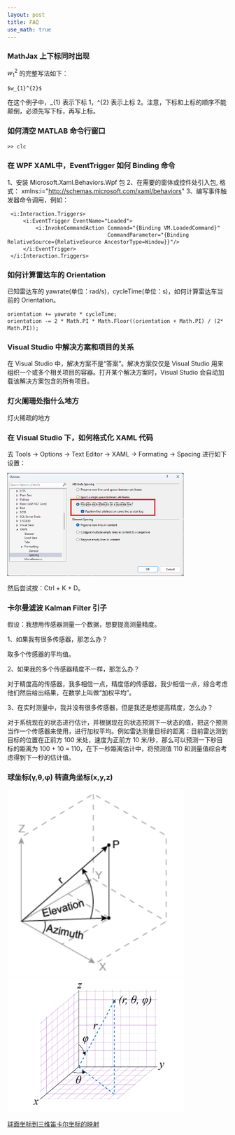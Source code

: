 ```yaml
---
layout: post
title: FAQ
use_math: true
---
```


### MathJax 上下标同时出现

$w_{1}^{2}$ 的完整写法如下：

```
$w_{1}^{2}$
```
在这个例子中，_{1} 表示下标 1，^{2} 表示上标 2。注意，下标和上标的顺序不能颠倒，必须先写下标，再写上标。

### 如何清空 MATLAB 命令行窗口

```
>> clc
```

### 在 WPF XAML中，EventTrigger 如何 Binding 命令

1、安装 Microsoft.Xaml.Behaviors.Wpf 包
2、在需要的窗体或控件处引入包, 格式： xmlns:i="http://schemas.microsoft.com/xaml/behaviors" 
3、编写事件触发器命令调用，例如：
   ```
    <i:Interaction.Triggers>
        <i:EventTrigger EventName="Loaded">
            <i:InvokeCommandAction Command="{Binding VM.LoadedCommand}" 
                                   CommandParameter="{Binding RelativeSource={RelativeSource AncestorType=Window}}"/>
        </i:EventTrigger>
    </i:Interaction.Triggers>
   ```

### 如何计算雷达车的 Orientation

已知雷达车的 yawrate(单位：rad/s)，cycleTime(单位：s)，如何计算雷达车当前的 Orientation。

```
orientation += yawrate * cycleTime;
orientation -= 2 * Math.PI * Math.Floor((orientation + Math.PI) / (2* Math.PI));
```

### Visual Studio 中解决方案和项目的关系

在 Visual Studio 中，解决方案不是“答案”。解决方案仅仅是 Visual Studio 用来组织一个或多个相关项目的容器。打开某个解决方案时，Visual Studio 会自动加载该解决方案包含的所有项目。

### 灯火阑珊处指什么地方

灯火稀疏的地方

### 在 Visual Studio 下，如何格式化 XAML 代码

去 Tools -> Options -> Text Editor -> XAML -> Formating -> Spacing 进行如下设置：

<img src="/images/how-to-format-xaml-code.png" width="80%">

然后尝试按：Ctrl + K + D。

### 卡尔曼滤波 Kalman Filter 引子

假设：我想用传感器测量一个数据，想要提高测量精度。

1、如果我有很多传感器，那怎么办？

取多个传感器的平均值。

2、如果我的多个传感器精度不一样，那怎么办？

对于精度高的传感器，我多相信一点，精度低的传感器，我少相信一点，综合考虑他们然后给出结果，在数学上叫做“加权平均”。

3、在实时测量中，我并没有很多传感器，但是我还是想提高精度，怎么办？

对于系统现在的状态进行估计，并根据现在的状态预测下一状态的值，把这个预测当作一个传感器来使用，进行加权平均。例如雷达测量目标的距离：目前雷达测到目标的位置在正前方 100 米处，速度为正前方 10 米/秒，那么可以预测一下秒目标的距离为 100 + 10 = 110，在下一秒距离估计中，将预测值 110 和测量值综合考虑得到下一秒的估计值。

### 球坐标(γ,θ,φ) 转直角坐标(x,y,z)

<img src="/images/azimuth_elevation.png" width="80%">
<img src="/images/spherical_coordinate_system.png" width="80%">

[球面坐标到三维笛卡尔坐标的映射](https://www.mathworks.com/help/matlab/ref/sph2cart_zh_CN.html)